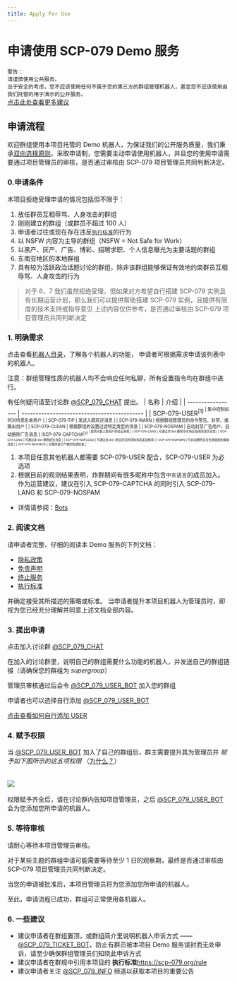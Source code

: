```yaml
---
title: Apply For Use
---
```


<link rel="stylesheet" href="/css/chinese.css">

# 申请使用 SCP-079 Demo 服务

`警告：`<br>
`请谨慎使用公共服务。`<br>
`出于安全的考虑，您不应该使用任何不属于您的第三方的群组管理机器人，甚至您不应该使用由我们托管的用于演示的公开服务。`<br>
[点击此处查看更多建议](/suggestions-zh/)

## 申请流程
欢迎群组使用本项目托管的 Demo 机器人，为保证我们的公开服务质量，我们秉承[双向选择原则](/principles-zh/)，采取申请制，您需要主动申请使用机器人，并且您的使用申请需要通过项目管理员的审核，是否通过审核由 SCP-079 项目管理员共同判断决定。

### 0.申请条件
本项目拒绝受理申请的情况包括但不限于：

1. 放任群员互相辱骂、人身攻击的群组
2. 刚刚建立的群组（或群员不超过 100 人）
3. 申请者过往或现在存在违反[`执行标准`](/rule/)的行为
4. 以 NSFW 内容为主导的群组（NSFW = Not Safe for Work）
5. 以黑产、灰产、广告、博彩、招聘求职、个人信息曝光为主要话题的群组
6. 东南亚地区的本地群组
7. 具有较为活跃政治话题讨论的群组，除非该群组能够保证有效地约束群员互相辱骂、人身攻击的行为

> 对于 6、7 我们虽然拒绝受理，但如果对方希望自行搭建 SCP-079 实例且有长期运营计划，那么我们可以提供帮助搭建 SCP-079 实例，且提供有限度的技术支持或指导意见
>上述内容仅供参考，是否通过审核由 SCP-079 项目管理员共同判断决定

### 1. 明确需求
点击查看[机器人目录](/bots/)，了解各个机器人的功能，
申请者可根据需求申请该列表中的机器人。

注意：群组管理性质的机器人均不会响应任何私聊，所有设置指令均在群组中进行。

有任何疑问请至讨论群 [\@SCP_079_CHAT](https://t.me/SCP_079_CHAT) 提出。
| 名称              | 介绍                                        |
| ----------------- | ------------------------------------------- |
| SCP-079-USER<sup>[1]<sup/>  | 集中控制如何对待黑名单用户         |
| SCP-079-TIP       | 发送入群欢迎消息                            |
| SCP-079-WARN      | 根据群组管理员的命令警告、封禁、或踢出用户      |
| SCP-079-CLEAN     | 根据群组的设置过滤特定类型的消息            |
| SCP-079-NOSPAM    | 自动封禁广告用户，自动删除广告消息          |
|SCP-079-CAPTCHA<sup>[2]<sup/> | 提供对新入群用户的验证审核   |
| SCP-079-LANG      | 可通过本 Bot 删除中东地区使用的语言消息     |
| SCP-079-LONG      | 可通过本 Bot 删除超长消息                   |
| SCP-079-NOFLOOD   | 可通过本 Bot 更加灵活的控制消息发送频率     |
| SCP-079-NOPORN    | 可自动删除包含色情画面的媒体消息            |
| SCP-079-RECHECK   | 对媒体进行严格的色情检查                    |

1. 本项目任意其他机器人都需要 SCP-079-USER 配合，SCP-079-USER 为必选项
2. 根据目前的观测结果表明，炸群期间有很多昵称中包含`中东语言`的成员加入。作为运营建议，建议在引入 SCP-079-CAPTCHA 的同时引入 SCP-079-LANG 和 SCP-079-NOSPAM
- 详情请参阅：[Bots](/bots/)

### 2. 阅读文档
请申请者完整、仔细的阅读本 Demo 服务的下列文档：
- [隐私政策](/PublicInformationAndPrivacyProtection/)
- [免责声明](/readme/#免责声明)
- [终止服务](/readme/#终止服务)
- [执行标准](/rule/) 

并确定接受其所描述的策略或标准。
当申请者提升本项目机器人为管理员时，即视为您已经充分理解并同意上述文档全部内容。

### 3. 提出申请
点击加入讨论群 [\@SCP_079_CHAT](https://t.me/SCP_079_CHAT)

在加入的讨论群里，说明自己的群组需要什么功能的机器人，并发送自己的群组链接（请确保您的群组为 *supergroup*）

管理员审核通过后会令 [\@SCP_079_USER_BOT](https://t.me/SCP_079_USER_BOT) 加入您的群组

申请者也可以选择自行添加 [\@SCP_079_USER_BOT](https://t.me/SCP_079_USER_BOT)

[点击查看如何自行添加 USER](https://telegra.ph/SCP-079-USER-JOIN-12-04)

### 4. 赋予权限
当 [\@SCP_079_USER_BOT](https://t.me/SCP_079_USER_BOT) 加入了自己的群组后，群主需要提升其为管理员并 *赋予如下图所示的这五项权限* （[为什么？](https://telegra.ph/SCP-079-USER-12-04#%E9%97%AE%E4%B8%8E%E7%AD%94)）
<br><br><br>![](/images/user-permissions.png)<br><br>
权限赋予齐全后，请在讨论群内告知项目管理员，之后 [\@SCP_079_USER_BOT](https://t.me/SCP_079_USER_BOT) 会为您添加您所申请的机器人。

### 5. 等待审核
请耐心等待本项目管理员审核。

对于某些主题的群组申请可能需要等待至少 1 日的观察期，最终是否通过审核由 SCP-079 项目管理员共同判断决定。

当您的申请被批准后，本项目管理员将为您添加您所申请的机器人。

至此，申请流程已成功，群组可正常使用各机器人。

### 6. 一些建议
- 建议申请者在群组置顶，或群组简介里说明机器人申诉方式 —— [\@SCP_079_TICKET_BOT](https://t.me/SCP_079_TICKET_BOT)，防止有群员被本项目 Demo 服务误封而无处申诉，请至少确保群组管理员们知晓此申诉方式
- 建议申请者在群规中引用本项目的 **执行标准**<https://scp-079.org/rule> 
- 建议申请者关注 [\@SCP_079_INFO](https://t.me/SCP_079_INFO) 频道以获取本项目的重要公告